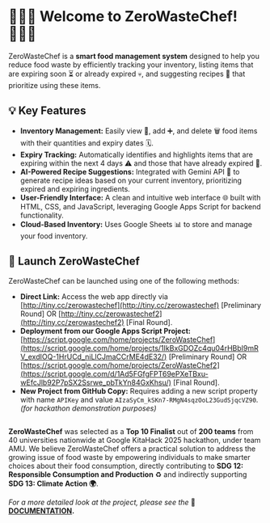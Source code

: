 # 👩🏻‍🍳 Welcome to ZeroWasteChef! 👨🏻‍🍳

ZeroWasteChef is a **smart food management system** designed to help you reduce food waste by efficiently tracking your inventory, listing items that are expiring soon ⏳ or already expired 💀, and suggesting recipes 🍲 that prioritize using these items.

## 💡 Key Features

* **Inventory Management:** Easily view 👀, add ➕, and delete 🗑️ food items with their quantities and expiry dates 🗓️.
* **Expiry Tracking:** Automatically identifies and highlights items that are expiring within the next 4 days ⚠️ and those that have already expired 🔴.
* **AI-Powered Recipe Suggestions:** Integrated with Gemini API 🤖 to generate recipe ideas based on your current inventory, prioritizing expired and expiring ingredients.
* **User-Friendly Interface:** A clean and intuitive web interface 🌐 built with HTML, CSS, and JavaScript, leveraging Google Apps Script for backend functionality.
* **Cloud-Based Inventory:** Uses Google Sheets 📊 to store and manage your food inventory.

##  🚀 Launch ZeroWasteChef

ZeroWasteChef can be launched using one of the following methods:

* **Direct Link:** Access the web app directly via [http://tiny.cc/zerowastechef](http://tiny.cc/zerowastechef) [Preliminary Round] OR [http://tiny.cc/zerowastechef2](http://tiny.cc/zerowastechef2) [Final Round].
* **Deployment from our Google Apps Script Project:** [https://script.google.com/home/projects/ZeroWasteChef](https://script.google.com/home/projects/1IkBxGDOZc4qu04rHBbI9mRV_exdIOQ-1HrUCd_niLlCJmaCCrME4dE32/) [Preliminary Round] OR [https://script.google.com/home/projects/ZeroWasteChef2](https://script.google.com/d/1Ad5FGfgFPT69ePXeTBxu-wEfcJlb92P7pSX2Ssrwe_pbTkYn84GxKhsu/) [Final Round].
* **New Project from GitHub Copy:** Requires adding a new script property with name `APIKey` and value `AIzaSyCm_kSKn7-RMgN4sqzOoL23GudSjqcVZ90`. _(for hackathon demonstration purposes)_

##
**ZeroWasteChef** was selected as a **Top 10 Finalist** out of **200 teams** from 40 universities nationwide at Google KitaHack 2025 hackathon, under team AMU. We believe ZeroWasteChef offers a practical solution to address the growing issue of food waste by empowering individuals to make smarter choices about their food consumption, directly contributing to  **SDG 12: Responsible Consumption and Production** ♻️ and indirectly supporting **SDG 13: Climate Action 🌍**.

_For a more detailed look at the project, please see the_ 📄 **[DOCUMENTATION](DOCUMENTATION.md).**
